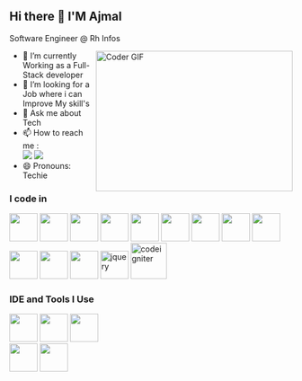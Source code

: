 ## Hi there 👋 I'M Ajmal

Software Engineer @ Rh Infos

<img  align="right" alt="Coder GIF" height=250 width=350 src="https://images.squarespace-cdn.com/content/v1/5769fc401b631bab1addb2ab/1541580611624-TE64QGKRJG8SWAIUS7NS/ke17ZwdGBToddI8pDm48kPoswlzjSVMM-SxOp7CV59BZw-zPPgdn4jUwVcJE1ZvWQUxwkmyExglNqGp0IvTJZamWLI2zvYWH8K3-s_4yszcp2ryTI0HqTOaaUohrI8PI6FXy8c9PWtBlqAVlUS5izpdcIXDZqDYvprRqZ29Pw0o/coding-freak.gif" />

                                                
- 🌱 I’m currently Working as a Full-Stack developer
- 🤔 I’m looking for a Job where i can Improve My skill's
- 💬 Ask me about Tech
- 📫 How to reach me :
<br /> [<img src="https://img.shields.io/badge/Gmail-1DA1F2?style=for-the-badge&logo=twitter&logoColor=white" />](ajmal19bca@gmail.com) [<img src="https://img.shields.io/badge/LinkedIn-0077B5?style=for-the-badge&logo=linkedin&logoColor=white" />](https://www.linkedin.com/in/ajmal-a-a2b877246/)
- 😄 Pronouns: Techie


### I code in
   <img height="50" width="50" src="https://img.icons8.com/color/48/000000/html-5.png" /> <img height="50" width="50" src="https://img.icons8.com/color/48/000000/css3.png" /> <img height="50" width="50" src="https://img.icons8.com/color/48/000000/sass.png"/> <img height="50" width="50" src="https://img.icons8.com/color/48/000000/bootstrap.png" />
<img height="50" width="50" src="https://img.icons8.com/color/48/000000/javascript.png"/>
<img height="50" width="50" src="https://img.icons8.com/color/48/000000/react-native.png"/>  <img height="50" width="50" src="https://img.icons8.com/color/48/000000/mysql-logo.png"/>  <img height="50" width="50" src="https://img.icons8.com/color/48/000000/vite.png"/> 
<img height="50" width="50" src="https://img.icons8.com/color/48/000000/php.png"/>  <img height="50" width="50" src="https://img.icons8.com/color/48/000000/material-ui.png"/>  <img height="50" width="50" src="https://img.icons8.com/color/48/000000/json.png"/> <img height="50" width="50" src="https://img.icons8.com/color/48/000000/npm.png"/> 
<img width="50" height="50" src="https://img.icons8.com/ios-filled/50/jquery.png" alt="jquery"/>
<img width="64" height="64" src="https://img.icons8.com/cute-clipart/64/codeigniter.png" alt="codeigniter"/>

### IDE and Tools I Use
<img height="50" width="50" src="https://img.icons8.com/color/48/000000/visual-studio-code-2019.png"/>  <img height="50" width="50" src="https://img.icons8.com/color/50/000000/git.png"/>   <img height="50" width="50" src="https://img.icons8.com/doodle/48/000000/adobe-photoshop.png"/>  
<img height="50" width="50" src="https://img.icons8.com/color/48/000000/canva.png"/>  <img height="50" width="50" src="https://img.icons8.com/color/50/000000/android-studio.png"/>    


